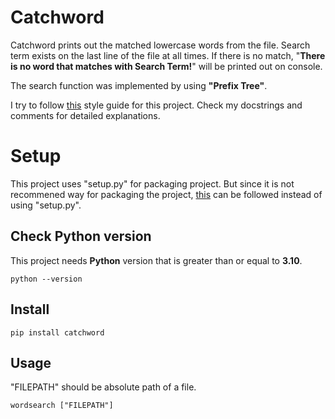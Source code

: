 # Catchword
Catchword prints out the matched lowercase words from the file. Search term exists on the last line of the file at all times. If there is no match, "**There is no word that matches with Search Term!**" will be printed out on console.

The search function was implemented by using **"Prefix Tree"**.

I try to follow [this][google/styleguide] style guide for this project. Check my docstrings and comments for detailed explanations. 

[google/styleguide]: https://github.com/google/styleguide/blob/gh-pages/pyguide.md#38-comments-and-docstrings

# Setup
This project uses "setup.py" for packaging project. But since it is not recommened way for packaging the project, [this][packaging] can be followed instead of using "setup.py".

[packaging]: https://packaging.python.org/en/latest/tutorials/packaging-projects/

## Check Python version
This project needs **Python** version that is greater than or equal to **3.10**.
```
python --version
```

## Install
```
pip install catchword
```

## Usage
"FILEPATH" should be absolute path of a file.
```
wordsearch ["FILEPATH"]
```